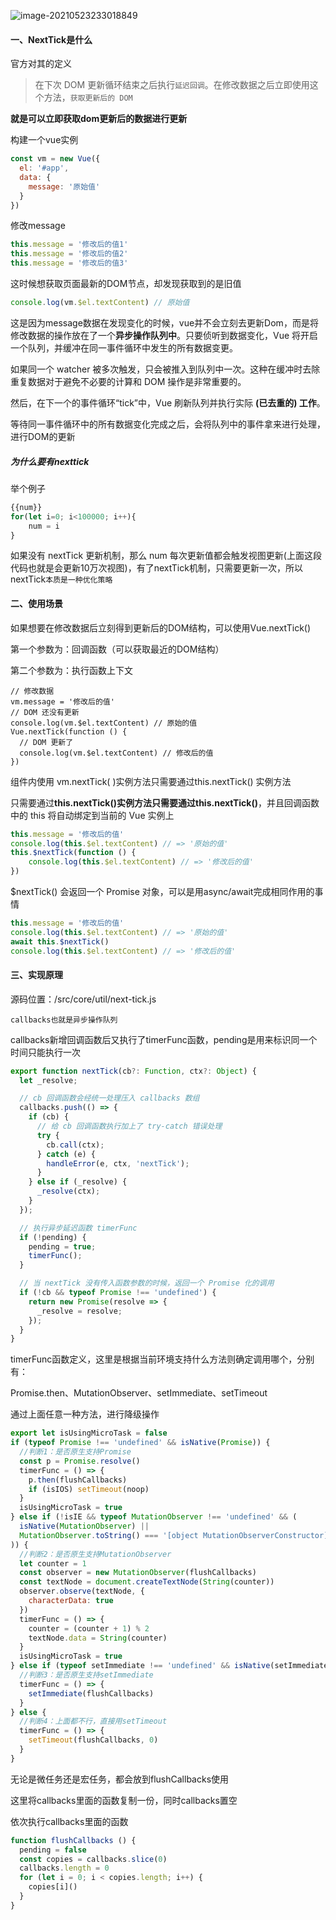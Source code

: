 

![image-20210523233018849](https://gitee.com/p_pj/picgo/raw/master/img/20211101083155.png)

#### 一、NextTick是什么

官方对其的定义

> 在下次 DOM 更新循环结束之后执行`延迟回调`。在修改数据之后立即使用这个方法，`获取更新后的 DOM`

**就是可以立即获取dom更新后的数据进行更新**

构建一个vue实例

```javascript
const vm = new Vue({
  el: '#app',
  data: {
    message: '原始值'
  }
})
```

修改message

```javascript
this.message = '修改后的值1'
this.message = '修改后的值2'
this.message = '修改后的值3'
```

这时候想获取页面最新的DOM节点，却发现获取到的是旧值

```javascript
console.log(vm.$el.textContent) // 原始值
```

这是因为message数据在发现变化的时候，vue并不会立刻去更新Dom，而是将修改数据的操作放在了一个**异步操作队列中**。只要侦听到数据变化，Vue 将开启一个队列，并缓冲在同一事件循环中发生的所有数据变更。

如果同一个 watcher 被多次触发，只会被推入到队列中一次。这种在缓冲时去除重复数据对于避免不必要的计算和 DOM 操作是非常重要的。

然后，在下一个的事件循环“tick”中，Vue 刷新队列并执行实际 **(已去重的) 工作**。

等待同一事件循环中的所有数据变化完成之后，会将队列中的事件拿来进行处理，进行DOM的更新

##### 为什么要有nexttick

举个例子

```javascript
{{num}}
for(let i=0; i<100000; i++){
    num = i
}
```

如果没有 nextTick 更新机制，那么 num 每次更新值都会触发视图更新(上面这段代码也就是会更新10万次视图)，有了nextTick机制，只需要更新一次，所以nextTick`本质是一种优化策略`



#### 二、使用场景

如果想要在修改数据后立刻得到更新后的DOM结构，可以使用Vue.nextTick()

第一个参数为：回调函数（可以获取最近的DOM结构）

第二个参数为：执行函数上下文

```vue
// 修改数据
vm.message = '修改后的值'
// DOM 还没有更新
console.log(vm.$el.textContent) // 原始的值
Vue.nextTick(function () {
  // DOM 更新了
  console.log(vm.$el.textContent) // 修改后的值
})
```

组件内使用 vm.nextTick( )实例方法只需要通过this.nextTick() 实例方法

只需要通过**this.nextTick()实例方法只需要通过this.nextTick()**，并且回调函数中的 this 将自动绑定到当前的 Vue 实例上

```javascript
this.message = '修改后的值'
console.log(this.$el.textContent) // => '原始的值'
this.$nextTick(function () {
    console.log(this.$el.textContent) // => '修改后的值'
})
```

$nextTick() 会返回一个 Promise 对象，可以是用async/await完成相同作用的事情

```javascript
this.message = '修改后的值'
console.log(this.$el.textContent) // => '原始的值'
await this.$nextTick()
console.log(this.$el.textContent) // => '修改后的值'
```

#### 三、实现原理

源码位置：/src/core/util/next-tick.js

`callbacks也就是异步操作队列`

callbacks新增回调函数后又执行了timerFunc函数，pending是用来标识同一个时间只能执行一次

```javascript
export function nextTick(cb?: Function, ctx?: Object) {
  let _resolve;

  // cb 回调函数会经统一处理压入 callbacks 数组
  callbacks.push(() => {
    if (cb) {
      // 给 cb 回调函数执行加上了 try-catch 错误处理
      try {
        cb.call(ctx);
      } catch (e) {
        handleError(e, ctx, 'nextTick');
      }
    } else if (_resolve) {
      _resolve(ctx);
    }
  });

  // 执行异步延迟函数 timerFunc
  if (!pending) {
    pending = true;
    timerFunc();
  }

  // 当 nextTick 没有传入函数参数的时候，返回一个 Promise 化的调用
  if (!cb && typeof Promise !== 'undefined') {
    return new Promise(resolve => {
      _resolve = resolve;
    });
  }
}
```

timerFunc函数定义，这里是根据当前环境支持什么方法则确定调用哪个，分别有：

Promise.then、MutationObserver、setImmediate、setTimeout

通过上面任意一种方法，进行降级操作

```javascript
export let isUsingMicroTask = false
if (typeof Promise !== 'undefined' && isNative(Promise)) {
  //判断1：是否原生支持Promise
  const p = Promise.resolve()
  timerFunc = () => {
    p.then(flushCallbacks)
    if (isIOS) setTimeout(noop)
  }
  isUsingMicroTask = true
} else if (!isIE && typeof MutationObserver !== 'undefined' && (
  isNative(MutationObserver) ||
  MutationObserver.toString() === '[object MutationObserverConstructor]'
)) {
  //判断2：是否原生支持MutationObserver
  let counter = 1
  const observer = new MutationObserver(flushCallbacks)
  const textNode = document.createTextNode(String(counter))
  observer.observe(textNode, {
    characterData: true
  })
  timerFunc = () => {
    counter = (counter + 1) % 2
    textNode.data = String(counter)
  }
  isUsingMicroTask = true
} else if (typeof setImmediate !== 'undefined' && isNative(setImmediate)) {
  //判断3：是否原生支持setImmediate
  timerFunc = () => {
    setImmediate(flushCallbacks)
  }
} else {
  //判断4：上面都不行，直接用setTimeout
  timerFunc = () => {
    setTimeout(flushCallbacks, 0)
  }
}

```

无论是微任务还是宏任务，都会放到flushCallbacks使用

这里将callbacks里面的函数复制一份，同时callbacks置空

依次执行callbacks里面的函数

```javascript
function flushCallbacks () {
  pending = false
  const copies = callbacks.slice(0)
  callbacks.length = 0
  for (let i = 0; i < copies.length; i++) {
    copies[i]()
  }
}
```



